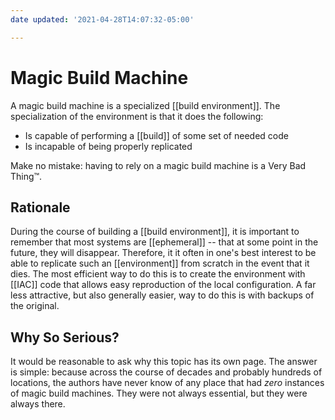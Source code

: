 ```yaml
---
date updated: '2021-04-28T14:07:32-05:00'

---
```


# Magic Build Machine

A magic build machine is a specialized [[build environment]].  The specialization of the environment is that it does the following:
- Is capable of performing a [[build]] of some set of needed code
- Is incapable of being properly replicated

Make no mistake:  having to rely on a magic build machine is a Very Bad Thing™.

## Rationale
During the course of building a [[build environment]], it is important to remember that most systems are [[ephemeral]] -- that at some point in the future, they will disappear.  Therefore, it it often in one's best interest to be able to replicate such an [[environment]] from scratch in the event that it dies.  The most efficient way to do this is to create the environment with [[IAC]] code that allows easy reproduction of the local configuration.  A far less attractive, but also generally easier, way to do this is with backups of the original.


## Why So Serious?
It would be reasonable to ask why this topic has its own page.  The answer is simple: because across the course of decades and probably hundreds of locations, the authors have never know of any place that had _zero_ instances of magic build machines.  They were not always essential, but they were always there.